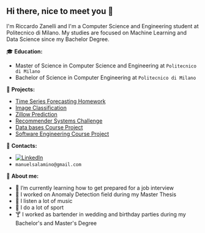 ## Hi there, nice to meet you 👋


I'm Riccardo Zanelli and I'm a Computer Science and Engineering student at Politecnico di Milano.
My studies are focused on Machine Learning and Data Science since my Bachelor Degree.

:mortar_board: **Education:**
 - Master of Science in Computer Science and Engineering at `Politecnico di Milano`
 - Bachelor of Science in Computer Engineering at `Politecnico di Milano`

:pushpin: **Projects:**
 - [Time Series Forecasting Homework](https://github.com/zanelliriccardo/TimeSeriesForecasting)
 - [Image Classification](https://github.com/zanelliriccardo/ImageClassification)
 - [Zillow Prediction](https://github.com/zanelliriccardo/ZillowHouses)
 - [Recommender Systems Challenge](https://github.com/zanelliriccardo/RecommenderSystemsChallenge)
 - [Data bases Course Project](https://github.com/zanelliriccardo/ProjDB2)
 - [Software Engineering Course Project](https://github.com/zanelliriccardo/progettoingsw)


:loudspeaker: **Contacts:**
- [![LinkedIn](https://img.shields.io/badge/-LinkedIn-blue?style=flat&logo=Linkedin&logoColor=white)](https://www.linkedin.com/in/manuelsalamino/)
- `manuelsalamino@gmail.com`


:boy: **About me:**

- 🌱 I’m currently learning how to get prepared for a job interview
- 🔭 I worked on Anomaly Detection field during my Master Thesis
- :musical_note: I listen a lot of music
- :running: I do a lot of sport
- :cocktail: I worked as bartender in wedding and birthday parties during my Bachelor's and Master's Degree
